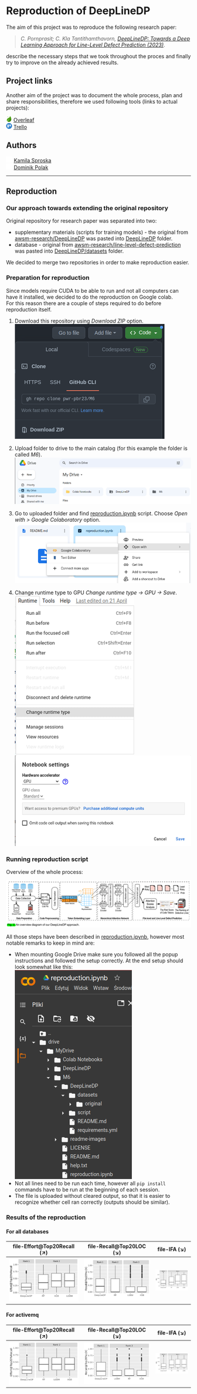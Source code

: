 # Reproduction of DeepLineDP
The aim of this project was to reproduce the following research paper:
> _C. Pornprasit; C. Kla Tantithamthavorn, [DeepLineDP: Towards a Deep Learning Approach for Line-Level Defect Prediction (2023)](https://ieeexplore.ieee.org/document/9689967)_.

describe the necessary steps that we took throughout the proces and finally try to improve on the already achieved results.

## Project links
Another aim of the project was to document the whole process, plan and share responsibilities, 
therefore we used following tools (links to actual projects):

![overleaf.png](readme-images/overleaf.png) [Overleaf](https://www.overleaf.com/project/6401cb6ce8e0e36a2d64e237) \
![trello.png](readme-images/trello.png) [Trello](https://trello.com/b/rlZQmIfa/pbr-zadania)

## Authors
![github.png](readme-images/github.png) [Kamila Sproska](https://github.com/ksproska)
<br>
![github.png](readme-images/github.png) [Dominik Polak](https://github.com/domppolak)

-------
## Reproduction
### Our approach towards extending the original repository
Original repository for research paper was separated into two:
- supplementary materials (scripts for training models) - 
the original from [awsm-research/DeepLineDP](https://github.com/awsm-research/DeepLineDP) 
was pasted into [DeepLineDP](/DeepLineDP) folder.
- database - original from [awsm-research/line-level-defect-prediction](https://github.com/awsm-research/line-level-defect-prediction)
was pasted into [DeepLineDP/datasets](/DeepLineDP/datasets) folder.

We decided to merge two repositories in order to make reproduction easier.

### Preparation for reproduction
Since models require CUDA to be able to run and not all computers can have it installed, we decided to do the reproduction on Google colab. \
For this reason there are a couple of steps required to do before reproduction itself.

1. Download this repository using _Download ZIP_ option. \
![github-download-zip.png](readme-images/github-download-zip.png)

2. Upload folder to drive to the main catalog (for this example the folder is called _M6_). \
![google-drive-placement.png](readme-images/google-drive-placement.png)

3. Go to uploaded folder and find [reproduction.ipynb](/reproduction.ipynb) script. 
Choose _Open with > Google Colaboratory_ option. \
![open-reproduction-script.png](readme-images/open-reproduction-script.png)

4. Change runtime type to GPU _Change runtime type -> GPU -> Save_. \
![change-runtme-menu.png](readme-images/change-runtme-menu.png)
![change-to-GPU.png](readme-images/change-to-GPU.png)

### Running reproduction script
Overview of the whole process: 

![overview.png](readme-images/overview.png)

All those steps have been described in [reproduction.ipynb](/reproduction.ipynb), however most notable remarks to keep in mind are:
- When mounting Google Drive make sure you followed all the popup instructions and followed the setup correctly. 
At the end setup should look somewhat like this: \
![google-collab-setup.png](readme-images/google-collab-setup.png)
- Not all lines need to be run each time, however all `pip install` commands have to be run at the beginning of each session.
- The file is uploaded without cleared output, so that it is easier to recognize whether cell ran correctly (outputs should be similar).

### Results of the reproduction
#### For all databases
| file-Effort@Top20Recall (↗)                                           | file-Recall@Top20LOC (↘)                                           | file-IFA (↘)                                           |
|-----------------------------------------------------------------------|--------------------------------------------------------------------|--------------------------------------------------------|
| ![](readme-images/original-all-databases/file-Effort@Top20Recall.png) | ![](readme-images/original-all-databases/file-Recall@Top20LOC.png) | ![](readme-images/original-all-databases/file-IFA.png) |

#### For activemq
| file-Effort@Top20Recall (↗)                                      | file-Recall@Top20LOC (↘)                                      | file-IFA (↘)                                      |
|------------------------------------------------------------------|---------------------------------------------------------------|---------------------------------------------------|
| ![](readme-images/original-activemq/file-Effort@Top20Recall.png) | ![](readme-images/original-activemq/file-Recall@Top20LOC.png) | ![](readme-images/original-activemq/file-IFA.png) |
